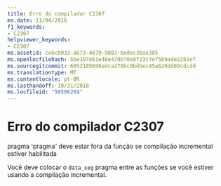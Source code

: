 ```yaml
---
title: Erro do compilador C2307
ms.date: 11/04/2016
f1_keywords:
- C2307
helpviewer_keywords:
- C2307
ms.assetid: ce6c8033-a673-4679-9883-bedec36ae385
ms.openlocfilehash: 5be197e61e48e47db70e8f23c7ef5b9ade22b1ef
ms.sourcegitcommit: 6052185696adca270bc9bdbec45a626dd89cdcdd
ms.translationtype: MT
ms.contentlocale: pt-BR
ms.lasthandoff: 10/31/2018
ms.locfileid: "50506269"
---
```

# <a name="compiler-error-c2307"></a>Erro do compilador C2307

pragma 'pragma' deve estar fora da função se compilação incremental estiver habilitada

Você deve colocar o `data_seg` pragma entre as funções se você estiver usando a compilação incremental.